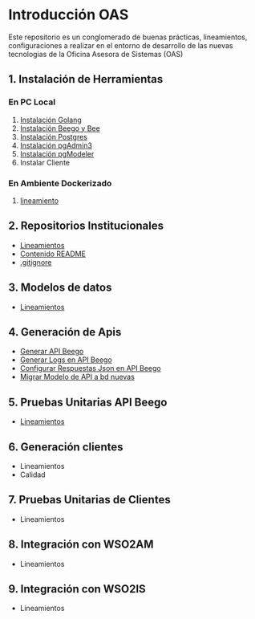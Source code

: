 # Introducción OAS

Este repositorio es un conglomerado de buenas prácticas, lineamientos, configuraciones a realizar en el entorno de desarrollo de las nuevas tecnologias de la Oficina Asesora de Sistemas (OAS)


## 1. Instalación de Herramientas

### En PC Local
1. [Instalación Golang](/instalacion_de_herramientas/golang.md)
3. [Instalación Beego y Bee](/instalacion_de_herramientas/beego.md)
4. [Instalación Postgres](/instalacion_de_herramientas/postgres.md)
5. [Instalación pgAdmin3](/instalacion_de_herramientas/pgadmin3.md)
6. [Instalación pgModeler](/instalacion_de_herramientas/pgmodeler.md)
7. Instalar Cliente

### En Ambiente Dockerizado
1. [lineamiento](/instalacion_de_herramientas/dockerizacion.md)

## 2. Repositorios Institucionales
- [Lineamientos](/repositorios_institucionales/lineamientos.md)
- [Contenido README](/repositorios_institucionales/contenido_readme.md)
- [.gitignore](/repositorios_institucionales/gitignore.md)

## 3. Modelos de datos
- [Lineamientos](/modelo_de_datos/estandar.md)

## 4. Generación de Apis
- [Generar API Beego](/generacion_de_apis/generar_api.md)
- [Generar Logs en API Beego](/generacion_de_apis/logs_api.md)
- [Configurar Respuestas Json en API Beego](/generacion_de_apis/json_api.md)
- [Migrar Modelo de API a bd nuevas](/generacion_de_apis/migrar.md)

## 5. Pruebas Unitarias API Beego
- [Lineamientos](/pruebas_unitarias_api_beego/unit_test_beego.md)

## 6. Generación clientes
- Lineamientos
- Calidad

## 7. Pruebas Unitarias de Clientes
- Lineamientos

## 8. Integración con WSO2AM
- Lineamientos

## 9. Integración con WSO2IS
- Lineamientos
